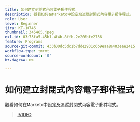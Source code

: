 ```yaml
---
title: 如何建立封閉式內容電子郵件程式
description: 觀看如何在Marketo中設定及追蹤封閉式內容電子郵件程式。
role: User
level: Beginner
jira: KT-10746
thumbnail: 345465.jpeg
exl-id: 03c73fa5-45b1-4f4b-8ffb-2e206bfe2736
feature: Programs
source-git-commit: 433b00dc5dc1b7dde2931c6b9eaa8a403eae2415
workflow-type: tm+mt
source-wordcount: '0'
ht-degree: 0%

---
```


# 如何建立封閉式內容電子郵件程式

觀看如何在Marketo中設定及追蹤封閉式內容電子郵件程式。

>[!VIDEO](https://video.tv.adobe.com/v/345465/?quality=12&learn=on)
